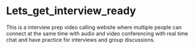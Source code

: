 # Lets_get_interview_ready
This is a interview prep video calling website where multiple people can connect at the same time with audio and video conferencing with real time chat and have practice for interviews and group discussions.
